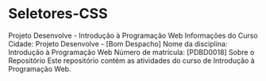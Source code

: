 # Seletores-CSS
Projeto Desenvolve - Introdução à Programação Web Informações do Curso Cidade: Projeto Desenvolve - [Bom Despacho] Nome da disciplina: Introdução à Programação Web Número de matrícula: [PDBD0018] Sobre o Repositório Este repositório contém as atividades do curso de Introdução à Programação Web.
